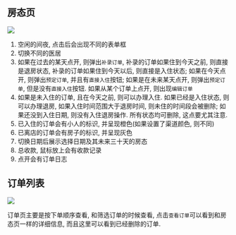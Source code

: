 ## 房态页

![](/Users/ze00ro/Projects/yiju/docs/eb/assets/statePage.png)

1. 空闲的间夜, 点击后会出现不同的表单框
2. 切换不同的医居
3. 如果在过去的某天点开, 则弹出`补录订单`, 补录的订单如果住到今天之前, 则直接是退房状态, 补录的订单如果住到今天以后, 则直接是入住状态; 如果在今天点开, 则弹出`预定订单`, 并且有`直接入住`按钮; 如果是在未来某天点开, 则弹出`预定订单`, 但是没有`直接入住`按钮. 如果从某个订单上点开, 则出现`编辑订单`
4. 如果是未入住的订单, 且在今天之前, 则可以办理入住. 如果已经是入住状态, 则可以办理退房, 如果入住时间范围大于退房时间, 则未住的时间段会被删除; 如果还没到入住日期, 则没有入住退房操作. 所有状态均可删除, 这点要尤其注意.
5. 已入住的订单会有小人的标识, 并呈现橙色(如果设置了渠道颜色, 则不同)
6. 已离店的订单会有房子的标识, 并呈现灰色
7. 切换日期后展示选择日期及其未来三十天的房态
8. 总收款, 鼠标放上会有收款记录
9. 点开会有订单日志

## 订单列表

![](/Users/ze00ro/Projects/yiju/docs/eb/assets/orderPage.png)

订单页主要是按下单顺序查看, 和筛选订单的时候查看, 点击`查看订单`可以看到和房态页一样的详细信息, 而且这里可以看到已经删除的订单.